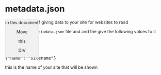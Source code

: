 # metadata.json

<head>
<!--_text_ for i tag-->
<!--**text** for bold-->
<link rel="stylesheet" href="https://s0net.github.io/easy.css/style.css">
<style>
#mydiv {
  position: absolute;
  z-index: 9;
  background-color: #f1f1f1;
  border: 1px solid #d3d3d3;
  text-align: center;
}

#nav_head {
  padding: 10px;
  cursor: move;
  z-index: 10;
  background-color: #2196F3;
  color: #fff;
}
</style>
</head>

<body class="goodfont">

<div id="mydiv">
  <div id="nav_head capitalcase b">in this document</div>
  <p>Move</p>
  <p>this</p>
  <p>DIV</p>
</div>

is the new way of giving data to your site for websites to read  

to start make a `metadata.json` file and and the give the following values to it

<section id="1">

## **<span class="redtext ">1)</span><span class="bluetext ">Name</span>**

<pre>{"name": "sitename"}</pre>

this is the name of your site that will be shown

</section>

<script>
    dragElement(document.getElementById("mydiv"));

function dragElement(elmnt) {
  var pos1 = 0, pos2 = 0, pos3 = 0, pos4 = 0;
  if (document.getElementById(elmnt.id + "header")) {
    document.getElementById(elmnt.id + "header").onmousedown = dragMouseDown;
  } else {
    elmnt.onmousedown = dragMouseDown;
  }

  function dragMouseDown(e) {
    e = e || window.event;
    e.preventDefault();
    pos3 = e.clientX;
    pos4 = e.clientY;
    document.onmouseup = closeDragElement;
    document.onmousemove = elementDrag;
  }

  function elementDrag(e) {
    e = e || window.event;
    e.preventDefault();
    pos1 = pos3 - e.clientX;
    pos2 = pos4 - e.clientY;
    pos3 = e.clientX;
    pos4 = e.clientY;
    elmnt.style.top = (elmnt.offsetTop - pos2) + "px";
    elmnt.style.left = (elmnt.offsetLeft - pos1) + "px";
  }

  function closeDragElement() {
    document.onmouseup = null;
    document.onmousemove = null;
  }
}
</script>

</body>
